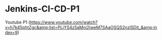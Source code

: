 # Jenkins-CI-CD-P1
Youtube P1 (https://www.youtube.com/watch?v=h7k45phtZgc&amp;list=PLjYS4z5aMni2jweM7SAaOSQS2nzlSDit_&amp;index=9)
